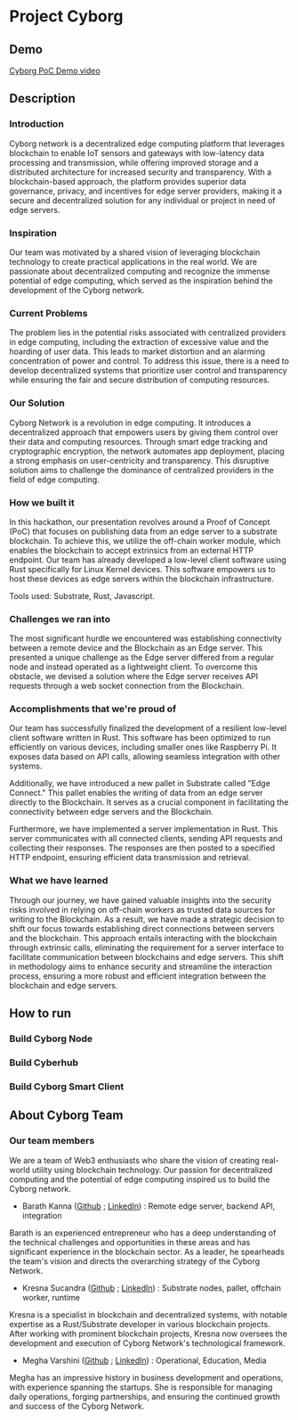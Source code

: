 # Project Cyborg

## Demo

<!--- TODO: update --->
[Cyborg PoC Demo video](https://youtu.be/sSNg0Q_DJyk)

## Description

### Introduction



Cyborg network is a decentralized edge computing platform that leverages blockchain to enable IoT sensors and gateways with low-latency data processing and transmission, while offering improved storage and a distributed architecture for increased security and transparency. With a blockchain-based approach, the platform provides superior data governance, privacy, and incentives for edge server providers, making it a secure and decentralized solution for any individual or project in need of edge servers.



### Inspiration



Our team was motivated by a shared vision of leveraging blockchain technology to create practical applications in the real world. We are passionate about decentralized computing and recognize the immense potential of edge computing, which served as the inspiration behind the development of the Cyborg network.



### Current Problems



The problem lies in the potential risks associated with centralized providers in edge computing, including the extraction of excessive value and the hoarding of user data. This leads to market distortion and an alarming concentration of power and control. To address this issue, there is a need to develop decentralized systems that prioritize user control and transparency while ensuring the fair and secure distribution of computing resources.



### Our Solution

Cyborg Network is a revolution in edge computing. It introduces a decentralized approach that empowers users by giving them control over their data and computing resources. Through smart edge tracking and cryptographic encryption, the network automates app deployment, placing a strong emphasis on user-centricity and transparency. This disruptive solution aims to challenge the dominance of centralized providers in the field of edge computing.



### How we built it



In this hackathon, our presentation revolves around a Proof of Concept (PoC) that focuses on publishing data from an edge server to a substrate blockchain. To achieve this, we utilize the off-chain worker module, which enables the blockchain to accept extrinsics from an external HTTP endpoint. Our team has already developed a low-level client software using Rust specifically for Linux Kernel devices. This software empowers us to host these devices as edge servers within the blockchain infrastructure.



Tools used: Substrate, Rust, Javascript.



### Challenges we ran into



The most significant hurdle we encountered was establishing connectivity between a remote device and the Blockchain as an Edge server. This presented a unique challenge as the Edge server differed from a regular node and instead operated as a lightweight client. To overcome this obstacle, we devised a solution where the Edge server receives API requests through a web socket connection from the Blockchain.



### Accomplishments that we're proud of



Our team has successfully finalized the development of a resilient low-level client software written in Rust. This software has been optimized to run efficiently on various devices, including smaller ones like Raspberry Pi. It exposes data based on API calls, allowing seamless integration with other systems.

Additionally, we have introduced a new pallet in Substrate called "Edge Connect." This pallet enables the writing of data from an edge server directly to the Blockchain. It serves as a crucial component in facilitating the connectivity between edge servers and the Blockchain.

Furthermore, we have implemented a server implementation in Rust. This server communicates with all connected clients, sending API requests and collecting their responses. The responses are then posted to a specified HTTP endpoint, ensuring efficient data transmission and retrieval.



### What we have learned



Through our journey, we have gained valuable insights into the security risks involved in relying on off-chain workers as trusted data sources for writing to the Blockchain. As a result, we have made a strategic decision to shift our focus towards establishing direct connections between servers and the blockchain. This approach entails interacting with the blockchain through extrinsic calls, eliminating the requirement for a server interface to facilitate communication between blockchains and edge servers. This shift in methodology aims to enhance security and streamline the interaction process, ensuring a more robust and efficient integration between the blockchain and edge servers.

## How to run

### Build Cyborg Node

### Build Cyberhub

### Build Cyborg Smart Client

<!--- TODO: update --->

## About Cyborg Team

### Our team members 

We are a team of Web3 enthusiasts who share the vision of creating real-world utility using blockchain technology. Our passion for decentralized computing and the potential of edge computing inspired us to build the Cyborg network.


* Barath Kanna ([Github](https://github.com/) ; [LinkedIn](https://www.linkedin.com/in/barath-kanna-23a23a172/)) : Remote edge server, backend API, integration

Barath is an experienced entrepreneur who has a deep understanding of the technical challenges and opportunities in these areas and has significant experience in the blockchain sector. As a leader, he spearheads the team's vision and directs the overarching strategy of the Cyborg Network.


* Kresna Sucandra ([Github](https://github.com/SHA888) ; [LinkedIn](https://www.linkedin.com/in/kresna-sucandra/)) : Substrate nodes, pallet, offchain worker, runtime

Kresna is a specialist in blockchain and decentralized systems, with notable expertise as a Rust/Substrate developer in various blockchain projects. After working with prominent blockchain projects, Kresna now oversees the development and execution of Cyborg Network's technological framework.


* Megha Varshini ([Github](https://github.com/) ; [LinkedIn](https://www.linkedin.com/in/megha-varshini-tamilarasan-b1247a212/)) : Operational, Education, Media

Megha has an impressive history in business development and operations, with experience spanning the startups. She is responsible for managing daily operations, forging partnerships, and ensuring the continued growth and success of the Cyborg Network.
